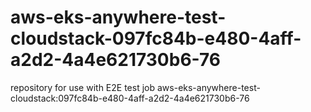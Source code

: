 # aws-eks-anywhere-test-cloudstack-097fc84b-e480-4aff-a2d2-4a4e621730b6-76
repository for use with E2E test job aws-eks-anywhere-test-cloudstack:097fc84b-e480-4aff-a2d2-4a4e621730b6-76
